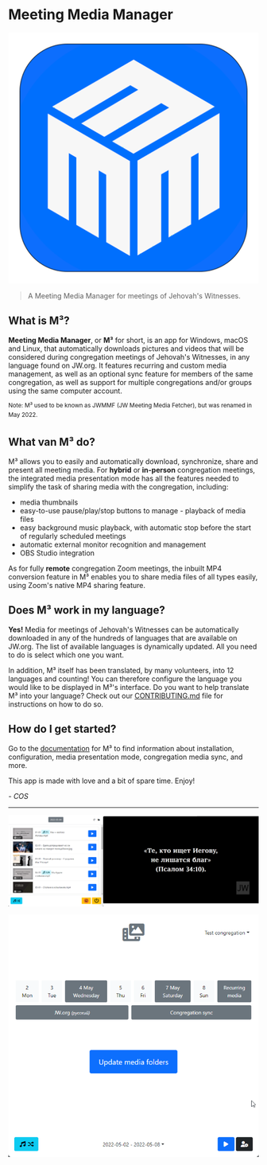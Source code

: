 # Meeting Media Manager

<!-- markdownlint-disable-next-line -->
<img src='https://github.com/sircharlo/meeting-media-manager/blob/master/build/icon.png?raw=true' alt='The M³ Logo' style='max-height: 20vh' />

> A Meeting Media Manager for meetings of Jehovah's Witnesses.

## What is M³?

**Meeting Media Manager**, or **M³** for short, is an app for Windows, macOS and Linux, that automatically downloads pictures and videos that will be considered during congregation meetings of Jehovah's Witnesses, in any language found on JW.org. It features recurring and custom media management, as well as an optional sync feature for members of the same congregation, as well as support for multiple congregations and/or groups using the same computer account.

<!-- markdownlint-disable-next-line -->
<sup>Note: M³ used to be known as JWMMF (JW Meeting Media Fetcher), but was renamed in May 2022.</sup>

## What van M³ do?

M³ allows you to easily and automatically download, synchronize, share and present all meeting media.
For **hybrid** or **in-person** congregation meetings, the integrated media presentation mode has all the features needed to simplify the task of sharing media with the congregation, including:

- media thumbnails
- easy-to-use pause/play/stop buttons to manage - playback of media files
- easy background music playback, with automatic stop before the start of regularly scheduled meetings
- automatic external monitor recognition and management
- OBS Studio integration

As for fully **remote** congregation Zoom meetings, the inbuilt MP4 conversion feature in M³ enables you to share media files of all types easily, using Zoom's native MP4 sharing feature.

## Does M³ work in my language?

**Yes!** Media for meetings of Jehovah's Witnesses can be automatically downloaded in any of the hundreds of languages that are available on JW.org. The list of available languages is dynamically updated. All you need to do is select which one you want.

In addition, M³ itself has been translated, by many volunteers, into 12 languages and counting! You can therefore configure the language you would like to be displayed in M³'s interface. Do you want to help translate M³ into your language? Check out our [CONTRIBUTING.md](CONTRIBUTING.md) file for instructions on how to do so.

## How do I get started?

Go to the [documentation](https://sircharlo.github.io/meeting-media-manager/) for M³ to find information about installation, configuration, media presentation mode, congregation media sync, and more.

This app is made with love and a bit of spare time.
Enjoy!

<!-- markdownlint-disable-next-line -->
*- COS*

---

![Media Presentation Mode](https://github.com/sircharlo/meeting-media-manager/blob/master/docs/assets/img/present/standby-mode.png?raw=true)

![Media Sync in progress](https://github.com/sircharlo/meeting-media-manager/blob/master/docs/assets/img/main/update-folders.gif?raw=true)
